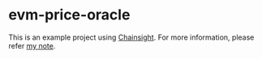 
# evm-price-oracle

This is an example project using [Chainsight](https://github.com/horizonx-tech/chainsight-cli). For more information, please refer [my note](https://dev.to/hide_yoshi/step-by-step-creating-an-evm-price-oracle-with-chainsight-469g).

